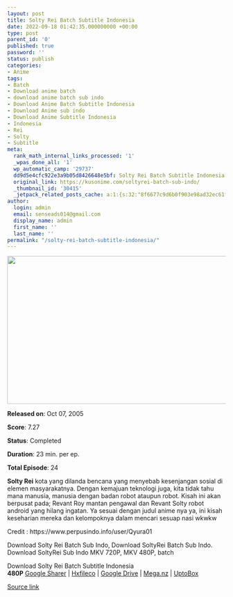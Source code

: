 ```yaml
---
layout: post
title: Solty Rei Batch Subtitle Indonesia
date: 2022-09-18 01:42:35.000000000 +00:00
type: post
parent_id: '0'
published: true
password: ''
status: publish
categories:
- Anime
tags:
- Batch
- Download anime batch
- download anime batch sub indo
- Download Anime Batch Subtitle Indonesia
- Download Anime sub indo
- Download Anime Subtitle Indonesia
- Indonesia
- Rei
- Solty
- Subtitle
meta:
  rank_math_internal_links_processed: '1'
  _wpas_done_all: '1'
  wp_automatic_camp: '29737'
  dd9d5e4cfc922e3a9b05d8426648e5bf: Solty Rei Batch Subtitle Indonesia
  original_link: https://kusonime.com/soltyrei-batch-sub-indo/
  _thumbnail_id: '30415'
  _jetpack_related_posts_cache: a:1:{s:32:"8f6677c9d6b0f903e98ad32ec61f8deb";a:2:{s:7:"expires";i:1663508671;s:7:"payload";a:3:{i:0;a:1:{s:2:"id";i:30356;}i:1;a:1:{s:2:"id";i:30362;}i:2;a:1:{s:2:"id";i:30047;}}}}
author:
  login: admin
  email: senseads014@gmail.com
  display_name: admin
  first_name: ''
  last_name: ''
permalink: "/solty-rei-batch-subtitle-indonesia/"
---
```

<p><img width="596" height="340" src="{{ site.baseurl }}/assets/2022/09/Solty-Rei-596x340.jpg" class="attachment-thumb-large size-thumb-large wp-post-image" alt="" loading="lazy" title="Solty Rei Batch Subtitle Indonesia" srcset="https://kusonime.com/wp-content/uploads/2021/07/Solty-Rei-596x340.jpg 596w, https://kusonime.com/wp-content/uploads/2021/07/Solty-Rei-300x171.jpg 300w, https://kusonime.com/wp-content/uploads/2021/07/Solty-Rei-768x438.jpg 768w, https://kusonime.com/wp-content/uploads/2021/07/Solty-Rei-520x296.jpg 520w, https://kusonime.com/wp-content/uploads/2021/07/Solty-Rei.jpg 1000w" sizes="(max-width: 596px) 100vw, 596px" />
<p><b>Released on</b>: Oct 07, 2005</p>
<p>
<p><b>Score</b>: 7.27</p>
<p>
<p><b>Status</b>: Completed</p>
<p>
<p><b>Duration</b>: 23 min. per ep.</p>
<p>
<p><b>Total Episode</b>: 24</p>
<p>
<p><strong>Solty Rei</strong> kota yang dilanda bencana yang menyebab kesenjangan sosial di elemen masyarakatnya. Dengan kemajuan teknologi juga, kita tidak tahu mana manusia, manusia dengan badan robot ataupun robot. Kisah ini akan berpusat pada; Revant Roy mantan pengawal dan Revant Solty robot android yang hilang ingatan. Ya sesuai dengan judul anime nya ya, ini kisah keseharian mereka dan kelompoknya dalam mencari sesuap nasi wkwkw</p>
<p>
<p>Credit : https://www.perpusindo.info/user/Qyura01</p>
<p>
<p>Download Solty Rei Batch Sub Indo, Download SoltyRei Batch Sub Indo. Download SoltyRei Sub Indo MKV 720P, MKV 480P, batch</p>
<p>
<div class="smokeddl">
<div class="smokettl">Download Solty Rei Batch Subtitle Indonesia</div>
<div class="smokeurl"><strong>480P</strong> <a href="https://acefile.co/f/51041678/kusonime-solty-rei-rar" target="_blank" rel="noopener noreferrer">Google Sharer</a> | <a href="https://hxfile.co/2wowphgkgan3" target="_blank" rel="noopener">Hxfileco</a> | <a href="https://drive.google.com/uc?export=download&amp;id=1er5Es-b7X3g6kuzcotU6fElPmcudt6aL" target="_blank" rel="noopener">Google Drive</a> | <a href="https://mega.nz/file/Gk0QxKIQ#Q6x66p85uhyIG4PTWJtMTwdWFi5upjxeR3LkOyryUpQ" target="_blank" rel="noopener noreferrer">Mega.nz</a> | <a href="https://uptobox.com/gyuvnhn89rdx" target="_blank" rel="noopener">UptoBox</a></div>
</div>
<p><a href="https://kusonime.com/soltyrei-batch-sub-indo/">Source link </a></p>

